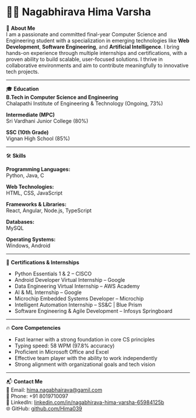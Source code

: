 # 👩‍💻 Nagabhirava Hima Varsha

🚀 **About Me**  
I am a passionate and committed final-year Computer Science and Engineering student with a specialization in emerging technologies like **Web Development**, **Software Engineering**, and **Artificial Intelligence**. I bring hands-on experience through multiple internships and certifications, with a proven ability to build scalable, user-focused solutions. I thrive in collaborative environments and aim to contribute meaningfully to innovative tech projects.

---

🎓 **Education**  
**B.Tech in Computer Science and Engineering**  
Chalapathi Institute of Engineering & Technology (Ongoing, 73%)

**Intermediate (MPC)**  
Sri Vardhani Junior College (80%)

**SSC (10th Grade)**  
Vignan High School (85%)

---

🛠️ **Skills**

**Programming Languages:**  
Python, Java, C

**Web Technologies:**  
HTML, CSS, JavaScript

**Frameworks & Libraries:**  
React, Angular, Node.js, TypeScript

**Databases:**  
MySQL

**Operating Systems:**  
Windows, Android

---

💼 **Certifications & Internships**  
- Python Essentials 1 & 2 – CISCO  
- Android Developer Virtual Internship – Google  
- Data Engineering Virtual Internship – AWS Academy  
- AI & ML Internship – Google  
- Microchip Embedded Systems Developer – Microchip  
- Intelligent Automation Internship – SS&C | Blue Prism  
- Software Engineering & Agile Development – Infosys Springboard  

---

🔥 **Core Competencies**  
- Fast learner with a strong foundation in core CS principles  
- Typing speed: 58 WPM (97.8% accuracy)  
- Proficient in Microsoft Office and Excel  
- Effective team player with the ability to work independently  
- Strong alignment with organizational goals and tech vision  

---

📬 **Contact Me**  
📧 Email: hima.nagabhairava@gamil.com  
📱 Phone: +91 8019710097  
🔗 LinkedIn: [linkedin.com/in/nagabhirava-hima-varsha-65984125b](https://www.linkedin.com/in/nagabhirava-hima-varsha-65984125b)  
🌐 GitHub: [github.com/Hima039](https://github.com/Hima039)  
